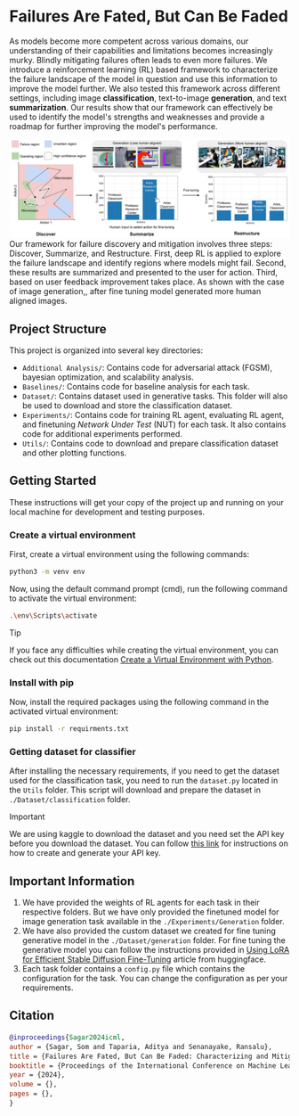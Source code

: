 # Failures Are Fated, But Can Be Faded

As models become more competent across various domains, our understanding of their capabilities and limitations becomes increasingly murky. Blindly mitigating failures often leads to even more failures. We introduce a reinforcement learning (RL) based framework to characterize the failure landscape of the model in question and use this information to improve the model further. We also tested this framework across different settings, including image **classification**, text-to-image **generation**, and text **summarization**. Our results show that our framework can effectively be used to identify the model's strengths and weaknesses and provide a roadmap for further improving the model's performance.

![alt text](<./assets/image 1.jpg>)
Our framework for failure discovery and mitigation involves three steps: Discover, Summarize, and Restructure. First, deep RL is applied to explore the failure landscape and identify regions where models might fail. Second, these results are summarized and presented to the user for action. Third, based on user feedback improvement takes place. As shown with the case of image generation,, after fine tuning model generated more human aligned images.

## Project Structure

This project is organized into several key directories:

- `Additional Analysis/`: Contains code for adversarial attack (FGSM), bayesian optimization, and scalability analysis.
- `Baselines/`: Contains code for baseline analysis for each task.
- `Dataset/`: Contains dataset used in generative tasks. This folder will also be used to download and store the classification dataset.
- `Experiments/`: Contains code for training RL agent, evaluating RL agent, and finetuning *Network Under Test* (NUT) for each task. It also contains code for additional experiments performed.
- `Utils/`: Contains code to download and prepare classification dataset and other plotting functions.

## Getting Started
These instructions will get your copy of the project up and running on your local machine for development and testing purposes.

### Create a virtual environment
First, create a virtual environment using the following commands:

```bash
python3 -m venv env
```

Now, using the default command prompt (cmd), run the following command to activate the virtual environment:

```bash
.\env\Scripts\activate
```
> [!TIP]
> If you face any difficulties while creating the virtual environment, you can check out this documentation [Create a Virtual Environment with Python](https://gist.github.com/loic-nazaries/c25ce9f7b01b107573796b026522a3ad).

### Install with pip

Now, install the required packages using the following command in the activated virtual environment:

```bash
pip install -r requirments.txt
```

### Getting dataset for classifier
After installing the necessary requirements, if you need to get the dataset used for the classification task, you need to run the `dataset.py` located in the `Utils` folder. This script will download and prepare the dataset in `./Dataset/classification` folder.

> [!IMPORTANT]
> We are using kaggle to download the dataset and you need set the API key before you download the dataset. You can follow [this link](https://www.kaggle.com/docs/api) for instructions on how to create and generate your API key.

## Important Information

1. We have provided the weights of RL agents for each task in their respective folders. But we have only provided the finetuned model for image generation task available in the `./Experiments/Generation` folder.
2. We have also provided the custom dataset we created for fine tuning generative model in the `./Dataset/generation` folder. For fine tuning the generative model you can follow the instructions provided in [Using LoRA for Efficient Stable Diffusion Fine-Tuning](https://huggingface.co/blog/lora) article from huggingface.
3. Each task folder contains a `config.py` file which contains the configuration for the task. You can change the configuration as per your requirements.

## Citation
```bibtex
@inproceedings{Sagar2024icml,
author = {Sagar, Som and Taparia, Aditya and Senanayake, Ransalu},
title = {Failures Are Fated, But Can Be Faded: Characterizing and Mitigating Unwanted Behaviors in Large-Scale Vision and Language Models},
booktitle = {Proceedings of the International Conference on Machine Learning (ICML)},
year = {2024},
volume = {},
pages = {},
}
```